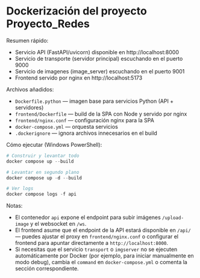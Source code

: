# Dockerización del proyecto Proyecto_Redes

Resumen rápido:

- Servicio API (FastAPI/uvicorn) disponible en http://localhost:8000
- Servicio de transporte (servidor principal) escuchando en el puerto 9000
- Servicio de imagenes (image_server) escuchando en el puerto 9001
- Frontend servido por nginx en http://localhost:5173

Archivos añadidos:

- `Dockerfile.python` — imagen base para servicios Python (API + servidores)
- `frontend/Dockerfile` — build de la SPA con Node y servido por nginx
- `frontend/nginx.conf` — configuración nginx para la SPA
- `docker-compose.yml` — orquesta servicios
- `.dockerignore` — ignora archivos innecesarios en el build

Cómo ejecutar (Windows PowerShell):

```powershell
# Construir y levantar todo
docker compose up --build

# Levantar en segundo plano
docker compose up -d --build

# Ver logs
docker compose logs -f api
```

Notas:

- El contenedor `api` expone el endpoint para subir imágenes `/upload-image` y el websocket en `/ws`.
- El frontend asume que el endpoint de la API estará disponible en `/api/` — puedes ajustar el proxy en `frontend/nginx.conf` o configurar el frontend para apuntar directamente a `http://localhost:8000`.
- Si necesitas que el servicio `transport` o `imgserver` no se ejecuten automáticamente por Docker (por ejemplo, para iniciar manualmente en modo debug), cambia el `command` en `docker-compose.yml` o comenta la sección correspondiente.
